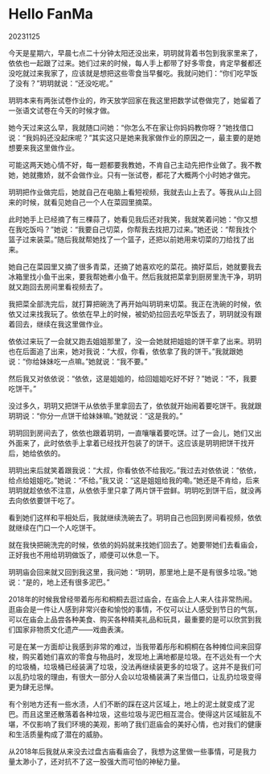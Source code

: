 # Hello FanMa 

20231125

今天是星期六，早晨七点二十分钟太阳还没出来，玥玥就背着书包到我家里来了，依依也一起跟了过来。她们过来的时候，每人手上都带了好多零食，肯定早餐都还没吃就过来我家了，应该就是想把这些零食当早餐吃。我就问她们：“你们吃早饭了没有？”玥玥就说：“还没吃呢。”

玥玥本来有两张试卷作业的，昨天放学回家在我这里把数学试卷做完了，她留着了一张语文试卷在今天的时候才做。

她今天过来这么早，我就随口问她：“你怎么不在家让你妈妈教你呀？”她找借口说：“我妈妈还没起床呢？”其实这只是她来我家做作业的原因之一，最主要的是她想要来我这里做作业。

可能这两天她心情不好，每一题都要我教她，不肯自己主动先把作业做了。我不教她，她就撒娇，就不会做作业。只有一张试卷，都花了大概两个小时她才做完。

玥玥把作业做完后，她就自己在电脑上看短视频，我就去山上去了。等我从山上回来的时候，就看见她自己一个人在菜园里摘菜。

此时她手上已经摘了有三棵蒜了，她看见我后还对我笑，我就笑着问她：“你又想在我吃饭吗？”她说：“我要自己切菜，你帮我去找把刀过来。”她还说：“帮我找个篮子过来装菜。”随后我就帮她找了一个篮子，还把以前她用来切菜的刀给找了出来。

她自己在菜园里又摘了很多青菜，还摘了她喜欢吃的菜花。摘好菜后，她就要我去冰箱里找小鱼干出来，要我帮她煮小鱼干。然后我就把菜拿到厨房里洗干净，玥玥就又跑回去房间里看视频去了。

我把菜全部洗完后，就打算把碗洗了再开始叫玥玥来切菜。我正在洗碗的时候，依依又过来找我玩了。依依在早上的时候，被奶奶拉回去吃早饭去了，玥玥就没有跟着回去，继续在我这里做作业。

依依过来玩了一会就又跑去姐姐那里了，没一会她就把姐姐的饼干拿了出来。玥玥也在后面追了出来，她对我说：“大叔，你看，依依拿了我的饼干。”我就跟她说：“你给妹妹吃一点嘛。”她就说：“我不要。”

然后我又对依依说：“依依，这是姐姐的，给回姐姐吃好不好？”她说：“不，我要吃饼干。”

没过多久，玥玥又把饼干从依依手里拿回去了，依依就开始闹着要吃饼干。我就跟玥玥说：“你分一点饼干给妹妹嘛。”她就说：“这是我的。”

玥玥回到房间去了，依依也跟着玥玥，一直嚷嚷着要吃饼。过了一会儿，她们又出外面来了，此时依依手上拿着已经找开包装了的饼干。这应该是玥玥把饼干找开后，她给依依的。

玥玥出来后就笑着跟我说：“大叔，你看依依不给我吃。”我过去对依依说：“依依，给点给姐姐吃。”她说：“不给。”我又说：“这是姐姐给我的嘞。”她还是不肯给，后来玥玥就趁依依不注意，从依依手里只拿了两片饼干尝鲜。玥玥吃到饼干后，就没再去向依依要饼干吃了。

看到她们这样和平相处后，我就继续洗碗去了。玥玥自己也回到房间看视频，依依就继续在门口一个人吃饼干。

就在我快把碗洗完的时候，依依的妈妈就来找她们回去了。她要带她们去看庙会，正好我也不用给玥玥做饭了，顺便可以休息一下。

玥玥庙会回来就又回到我这里，我问她：“玥玥，那里地上是不是有很多垃圾。”她说：“是的，地上还有很多泥巴。”

2018年的时候我曾经带着彤彤和桐桐去逛过庙会，在庙会上人来人往非常热闹。逛庙会是一件让人感到非常兴奋和愉悦的事情，不仅可以让人感受到节日的气氛，可以在庙会上品尝各种美食、购买各种精美礼品和玩具，最重要的是可以欣赏到我们国家非物质文化遗产——戏曲表演。

可是在某一方面却让我感到非常的难过，当我带着彤彤和桐桐在各种摊位间来回穿梭，购买着她们喜欢的零食与物品时，发现地上满地都是垃圾。在不远处有一个大的垃圾桶，垃圾桶已经装满了垃圾，没法再继续装更多的垃圾了。这并不是我们可以乱扔垃圾的理由，有很大一部分人会以垃圾桶装满了来当借口，让乱扔垃圾变得更为肆无忌惮。

有个别地方还有一些水渍，人们不断的踩在这片区域上，地上的泥土就变成了泥巴。而且这里还散落着各种垃圾，这些垃圾与泥巴相互混合。使得这片区域脏乱不堪，不仅影响了我们环境的美观，影响了我们逛庙会的美好心情，也对我们的健康和生活质量构成了潜在的威胁。

从2018年后我就从来没去过盘古庙看庙会了，我想为这里做一些事情，可是我力量太渺小了，还对抗不了这一股强大而可怕的神秘力量。